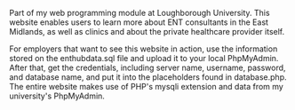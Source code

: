 Part of my web programming module at Loughborough University. This website enables users to learn more about ENT consultants in the East Midlands, as well as clinics and about the private healthcare provider itself.

For employers that want to see this website in action, use the information stored on the enthubdata.sql file and upload it to your local PhpMyAdmin. After that, get the credentials, including server name, username, password, and database name, and put it into the placeholders found in database.php.
The entire website makes use of PHP's mysqli extension and data from my university's PhpMyAdmin.
